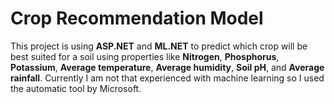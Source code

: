 # Crop Recommendation Model

This project is using **ASP.NET** and **ML.NET** to predict which crop will be best suited for a soil using properties like **Nitrogen**, **Phosphorus**, **Potassium**, **Average temperature**, **Average humidity**, **Soil pH**, and **Average rainfall**. Currently I am not that experienced with machine learning so I used the automatic tool by Microsoft. 
